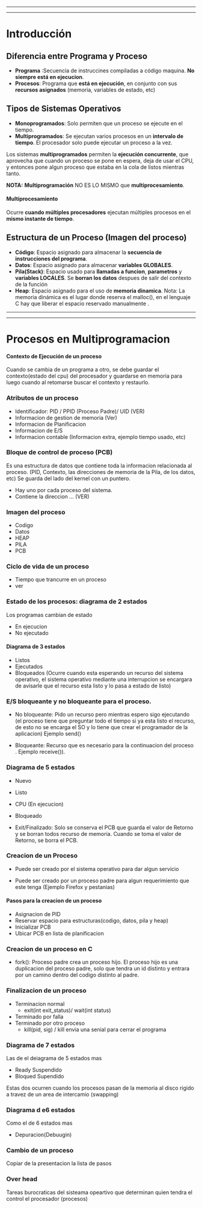 - - -
- - -

# Introducción
## Diferencia entre Programa y Proceso
* **Programa** :Secuencia de instruccines compiladas a código maquina. **No siempre está en ejecucion**.
* **Procesos**: Programa que **está en ejecución**, en conjunto con sus **recursos asignados** (memoria, variables de estado, etc)


## Tipos de Sistemas Operativos
*  **Monoprogramados**: Solo permiten que un proceso se ejecute en el tiempo.
*  **Multiprogramados**: Se ejecutan varios procesos en un **intervalo de tiempo**. El procesador solo puede ejecutar un proceso a la vez.

Los sistemas **multiprogramados** permiten la **ejecución concurrente**, que aprovecha que cuando un proceso se pone en espera, deja de usar el CPU, y entonces pone algun proceso que estaba en la cola de listos mientras tanto.

**NOTA:** **Multiprogramación** NO ES LO MISMO que **multiprocesamiento**.


#### Multiprocesamiento
Ocurre **cuando múltiples procesadores** ejecutan múltiples procesos en el **mismo instante de tiempo**.



## Estructura de un Proceso (Imagen del proceso)

* **Código**:
	Espacio asignado para almacenar la **secuencia de instrucciones del programa**.
* **Datos**:
	Espacio asignado para almacenar **variables GLOBALES**.
* **Pila(Stack)**:
	Espacio usado para **llamadas a funcion**, **parametros** y **variables LOCALES**.
	Se **borran los datos** despues de salir del contexto de la función
* **Heap**:
	Espacio asignado para el uso de **memoria dinamica**. Nota: La memoria dinámica es el lugar donde reserva el malloc(), en el lenguaje C hay que liberar el espacio reservado manualmente .

- - -
- - -

# Procesos en Multiprogramacion

#### Contexto de Ejecución de un proceso

Cuando se cambia de un programa a otro, se debe guardar el contexto(estado del cpu) del procesador y guardarse en memoria para luego cuando al retomarse buscar el contexto y restaurlo.


### Atributos de un proceso

* Identificador: PID / PPID (Proceso Padre)/ UID (VER)
* Informacion de gestion de memoria (Ver)
* Informacion de Planificacion
* Informacion de E/S
* Informacion contable (Informacion extra, ejemplo tiempo usado, etc)

### Bloque de control de proceso (PCB)

Es una estructura de datos que contiene toda la informacion relacionada al proceso. (PID, Contexto, las direcciones de memoria de la Pila, de los datos, etc)
Se guarda del lado del kernel con un puntero.

* Hay uno por cada proceso del sistema.
* Contiene la direccion ... (VER)



### Imagen del proceso

* Codigo
* Datos
* HEAP
* PILA
* PCB

### Ciclo de vida de un proceso

* Tiempo que trancurre en un proceso
* ver

### Estado de los procesos: diagrama de 2 estados

Los programas cambian de estado 

* En ejecucion
* No ejecutado

#### Diagrama de 3 estados

* Listos
* Ejecutados
* Bloqueados (Ocurre cuando esta esperando un recurso del sistema operativo, el sistema operativo mediante una interrupcion se encargara de avisarle que el recurso esta listo y lo pasa a estado de listo)


### E/S bloqueante y no bloqueante para el proceso.

* No bloqueante: Pido un recurso pero mientras espero sigo ejecutando (el proceso tiene que preguntar todo el tiempo si ya esta listo el recurso, de esto no se encarga el SO y lo tiene que crear el programador de la aplicacion)
Ejemplo send()

* Bloqueante: Recurso que es necesario para la continuacion del proceso 
. Ejemplo receive()).

### Diagrama de 5 estados

* Nuevo

* Listo
* CPU (En ejecucion)
* Bloqueado

* Exit/Finalizado:
	Solo se conserva el PCB que guarda el valor de Retorno y se borran todos recurso de memoria.
	Cuando se toma el valor de Retorno, se borra el PCB.

### Creacion de un Proceso

* Puede ser creado por el sistema operativo para dar algun servicio

* Puede ser creado por un proceso padre para algun requerimiento que este tenga (Ejemplo Firefox y pestanias)

#### Pasos para la creacion de un proceso
* Asignacion de PID
* Reservar espacio para estructuras(codigo, datos, pila y heap)
* Inicializar PCB
* Ubicar PCB en lista de planificacion

### Creacion de un proceso en C

* fork(): Proceso padre crea un proceso hijo. El proceso hijo es una duplicacion del proceso padre, solo que tendra un id distinto y entrara por un camino dentro del codigo distinto al padre.

### Finalizacion de un proceso

* Terminacion normal
	* exit(int exit_status)/ wait(int status)
* Terminado por falla
* Terminado por otro proceso
	* kill(pid, sig) / kill envia una senial para cerrar el programa

### Diagrama de 7 estados

Las de el deiagrama de 5 estados mas

* Ready Suspendido
* Bloqued Supendido

Estas dos ocurren cuando los procesos pasan de la memoria al disco rigido a travez de un area de intercamio (swapping)

### Diagrama d e6 estados

Como el de 6 estados mas 
* Depuracion(Debuugin)



### Cambio de un proceso

Copiar de la presentacion la lista de pasos

### Over head
Tareas burocraticas del sisteama opeartivo que determinan quien tendra el control el procesador (procesos)
